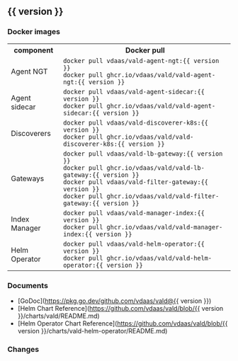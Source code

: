 ## {{ version }}

### Docker images

<table>
  <tr>
    <th>component</th>
    <th>Docker pull</th>
  </tr>
  <tr>
    <td>Agent NGT</td>
    <td>
      <code>docker pull vdaas/vald-agent-ngt:{{ version }}</code><br/>
      <code>docker pull ghcr.io/vdaas/vald/vald-agent-ngt:{{ version }}</code>
    </td>
  </tr>
  <tr>
    <td>Agent sidecar</td>
    <td>
      <code>docker pull vdaas/vald-agent-sidecar:{{ version }}</code><br/>
      <code>docker pull ghcr.io/vdaas/vald/vald-agent-sidecar:{{ version }}</code>
    </td>
  </tr>
  <tr>
    <td>Discoverers</td>
    <td>
      <code>docker pull vdaas/vald-discoverer-k8s:{{ version }}</code><br/>
      <code>docker pull ghcr.io/vdaas/vald/vald-discoverer-k8s:{{ version }}</code>
    </td>
  </tr>
  <tr>
    <td>Gateways</td>
    <td>
      <code>docker pull vdaas/vald-lb-gateway:{{ version }}</code><br/>
      <code>docker pull ghcr.io/vdaas/vald/vald-lb-gateway:{{ version }}</code><br/>
      <code>docker pull vdaas/vald-filter-gateway:{{ version }}</code><br/>
      <code>docker pull ghcr.io/vdaas/vald/vald-filter-gateway:{{ version }}</code>
    </td>
  </tr>
  <tr>
    <td>Index Manager</td>
    <td>
      <code>docker pull vdaas/vald-manager-index:{{ version }}</code><br/>
      <code>docker pull ghcr.io/vdaas/vald/vald-manager-index:{{ version }}</code>
    </td>
  </tr>
  <tr>
    <td>Helm Operator</td>
    <td>
      <code>docker pull vdaas/vald-helm-operator:{{ version }}</code><br/>
      <code>docker pull ghcr.io/vdaas/vald/vald-helm-operator:{{ version }}</code>
    </td>
  </tr>
</table>

### Documents

- [GoDoc](https://pkg.go.dev/github.com/vdaas/vald@{{ version }})
- [Helm Chart Reference](https://github.com/vdaas/vald/blob/{{ version }}/charts/vald/README.md)
- [Helm Operator Chart Reference](https://github.com/vdaas/vald/blob/{{ version }}/charts/vald-helm-operator/README.md)

### Changes
